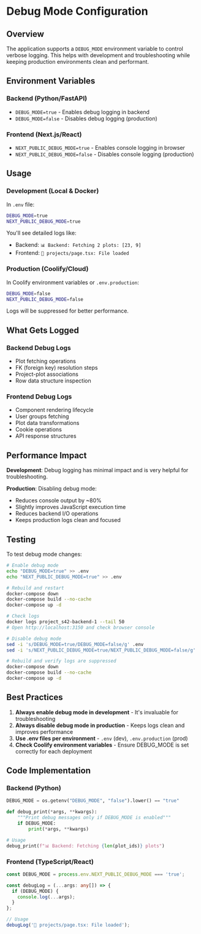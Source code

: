 # Debug Mode Configuration

## Overview

The application supports a `DEBUG_MODE` environment variable to control verbose logging. This helps with development and troubleshooting while keeping production environments clean and performant.

## Environment Variables

### Backend (Python/FastAPI)
- `DEBUG_MODE=true` - Enables debug logging in backend
- `DEBUG_MODE=false` - Disables debug logging (production)

### Frontend (Next.js/React)
- `NEXT_PUBLIC_DEBUG_MODE=true` - Enables console logging in browser
- `NEXT_PUBLIC_DEBUG_MODE=false` - Disables console logging (production)

## Usage

### Development (Local & Docker)

In `.env` file:
```bash
DEBUG_MODE=true
NEXT_PUBLIC_DEBUG_MODE=true
```

You'll see detailed logs like:
- Backend: `📊 Backend: Fetching 2 plots: [23, 9]`
- Frontend: `📄 projects/page.tsx: File loaded`

### Production (Coolify/Cloud)

In Coolify environment variables or `.env.production`:
```bash
DEBUG_MODE=false
NEXT_PUBLIC_DEBUG_MODE=false
```

Logs will be suppressed for better performance.

## What Gets Logged

### Backend Debug Logs
- Plot fetching operations
- FK (foreign key) resolution steps
- Project-plot associations
- Row data structure inspection

### Frontend Debug Logs
- Component rendering lifecycle
- User groups fetching
- Plot data transformations
- Cookie operations
- API response structures

## Performance Impact

**Development**: Debug logging has minimal impact and is very helpful for troubleshooting.

**Production**: Disabling debug mode:
- Reduces console output by ~80%
- Slightly improves JavaScript execution time
- Reduces backend I/O operations
- Keeps production logs clean and focused

## Testing

To test debug mode changes:

```bash
# Enable debug mode
echo "DEBUG_MODE=true" >> .env
echo "NEXT_PUBLIC_DEBUG_MODE=true" >> .env

# Rebuild and restart
docker-compose down
docker-compose build --no-cache
docker-compose up -d

# Check logs
docker logs project_s42-backend-1 --tail 50
# Open http://localhost:3150 and check browser console

# Disable debug mode
sed -i 's/DEBUG_MODE=true/DEBUG_MODE=false/g' .env
sed -i 's/NEXT_PUBLIC_DEBUG_MODE=true/NEXT_PUBLIC_DEBUG_MODE=false/g' .env

# Rebuild and verify logs are suppressed
docker-compose down
docker-compose build --no-cache
docker-compose up -d
```

## Best Practices

1. **Always enable debug mode in development** - It's invaluable for troubleshooting
2. **Always disable debug mode in production** - Keeps logs clean and improves performance
3. **Use .env files per environment** - `.env` (dev), `.env.production` (prod)
4. **Check Coolify environment variables** - Ensure DEBUG_MODE is set correctly for each deployment

## Code Implementation

### Backend (Python)
```python
DEBUG_MODE = os.getenv("DEBUG_MODE", "false").lower() == "true"

def debug_print(*args, **kwargs):
    """Print debug messages only if DEBUG_MODE is enabled"""
    if DEBUG_MODE:
        print(*args, **kwargs)

# Usage
debug_print(f"📊 Backend: Fetching {len(plot_ids)} plots")
```

### Frontend (TypeScript/React)
```typescript
const DEBUG_MODE = process.env.NEXT_PUBLIC_DEBUG_MODE === 'true';

const debugLog = (...args: any[]) => {
  if (DEBUG_MODE) {
    console.log(...args);
  }
};

// Usage
debugLog('📄 projects/page.tsx: File loaded');
```
